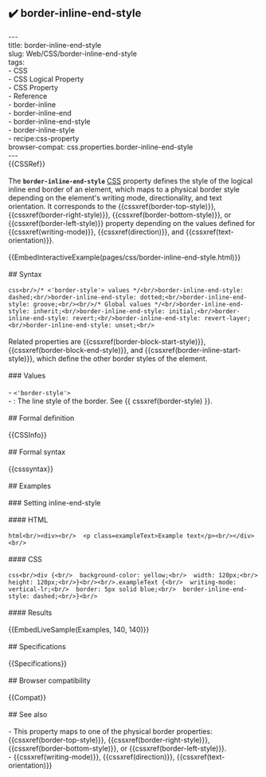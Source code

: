 ## ✔️ border-inline-end-style 
 ---<br/>title: border-inline-end-style<br/>slug: Web/CSS/border-inline-end-style<br/>tags:<br/>  - CSS<br/>  - CSS Logical Property<br/>  - CSS Property<br/>  - Reference<br/>  - border-inline<br/>  - border-inline-end<br/>  - border-inline-end-style<br/>  - border-inline-style<br/>  - recipe:css-property<br/>browser-compat: css.properties.border-inline-end-style<br/>---<br/>{{CSSRef}}<br/><br/>The **`border-inline-end-style`** [CSS](/en-US/docs/Web/CSS) property defines the style of the logical inline end border of an element, which maps to a physical border style depending on the element's writing mode, directionality, and text orientation. It corresponds to the {{cssxref(border-top-style)}}, {{cssxref(border-right-style)}}, {{cssxref(border-bottom-style)}}, or {{cssxref(border-left-style)}} property depending on the values defined for {{cssxref(writing-mode)}}, {{cssxref(direction)}}, and {{cssxref(text-orientation)}}.<br/><br/>{{EmbedInteractiveExample(pages/css/border-inline-end-style.html)}}<br/><br/>## Syntax<br/><br/>```css<br/>/* <'border-style'> values */<br/>border-inline-end-style: dashed;<br/>border-inline-end-style: dotted;<br/>border-inline-end-style: groove;<br/><br/>/* Global values */<br/>border-inline-end-style: inherit;<br/>border-inline-end-style: initial;<br/>border-inline-end-style: revert;<br/>border-inline-end-style: revert-layer;<br/>border-inline-end-style: unset;<br/>```<br/><br/>Related properties are {{cssxref(border-block-start-style)}}, {{cssxref(border-block-end-style)}}, and {{cssxref(border-inline-start-style)}}, which define the other border styles of the element.<br/><br/>### Values<br/><br/>- `<'border-style'>`<br/>  - : The line style of the border. See {{ cssxref(border-style) }}.<br/><br/>## Formal definition<br/><br/>{{CSSInfo}}<br/><br/>## Formal syntax<br/><br/>{{csssyntax}}<br/><br/>## Examples<br/><br/>### Setting inline-end-style<br/><br/>#### HTML<br/><br/>```html<br/><div><br/>  <p class=exampleText>Example text</p><br/></div><br/>```<br/><br/>#### CSS<br/><br/>```css<br/>div {<br/>  background-color: yellow;<br/>  width: 120px;<br/>  height: 120px;<br/>}<br/><br/>.exampleText {<br/>  writing-mode: vertical-lr;<br/>  border: 5px solid blue;<br/>  border-inline-end-style: dashed;<br/>}<br/>```<br/><br/>#### Results<br/><br/>{{EmbedLiveSample(Examples, 140, 140)}}<br/><br/>## Specifications<br/><br/>{{Specifications}}<br/><br/>## Browser compatibility<br/><br/>{{Compat}}<br/><br/>## See also<br/><br/>- This property maps to one of the physical border properties: {{cssxref(border-top-style)}}, {{cssxref(border-right-style)}}, {{cssxref(border-bottom-style)}}, or {{cssxref(border-left-style)}}.<br/>- {{cssxref(writing-mode)}}, {{cssxref(direction)}}, {{cssxref(text-orientation)}}<br/>